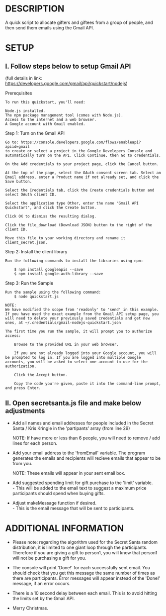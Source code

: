 
DESCRIPTION
===========
A quick script to allocate gifters and giftees from a group of people, and then send them emails using the Gmail API.


SETUP
=====

I. Follow steps below to setup Gmail API 
----------------------------------------

(full details in link: https://developers.google.com/gmail/api/quickstart/nodejs) 

Prerequisites

    To run this quickstart, you'll need:

    Node.js installed.
    The npm package management tool (comes with Node.js).
    Access to the internet and a web browser.
    A Google account with Gmail enabled.
    
Step 1: Turn on the Gmail API

    Go to: https://console.developers.google.com/flows/enableapi?apiid=gmail
    to create or select a project in the Google Developers Console and automatically turn on the API. Click Continue, then Go to credentials.
    
    On the Add credentials to your project page, click the Cancel button.
    
    At the top of the page, select the OAuth consent screen tab. Select an Email address, enter a Product name if not already set, and click the Save button.
    
    Select the Credentials tab, click the Create credentials button and select OAuth client ID.
    
    Select the application type Other, enter the name "Gmail API Quickstart", and click the Create button.
    
    Click OK to dismiss the resulting dialog.
    
    Click the file_download (Download JSON) button to the right of the client ID.
    
    Move this file to your working directory and rename it client_secret.json.
    

Step 2: Install the client library

    Run the following commands to install the libraries using npm:

        $ npm install googleapis --save
        $ npm install google-auth-library --save


Step 3: Run the Sample

    Run the sample using the following command:
        $ node quickstart.js

    NOTE: 
    We have modified the scope from 'readonly' to 'send' in this example.  If you have used the exact example from the Gmail API setup page, you will need to delete your previously saved credentials and get new ones, at ~/.credentials/gmail-nodejs-quickstart.json

    The first time you run the sample, it will prompt you to authorize access:

        Browse to the provided URL in your web browser.

        If you are not already logged into your Google account, you will be prompted to log in. If you are logged into multiple Google accounts, you will be asked to select one account to use for the authorization.
        
        Click the Accept button.
        
        Copy the code you're given, paste it into the command-line prompt, and press Enter.


II. Open secretsanta.js file and make below adjustments 
----------------------------------------------------------------

*   Add all names and email addresses for people included in the Secret Santa / Kris Kringle in the 'partipants' array (from line 29)

    NOTE:
    If have more or less than 6 people, you will need to remove / add lines for each person.  

*   Add your email address to the 'fromEmail' variable.  The program generates the emails and recipients will recieve emails that appear to be from you.

    NOTE: 
    These emails will appear in your sent email box.  

*   Add suggested spending limit for gift purchase to the 'limit' variable.  
        - This will be added to the email text to suggest a maximum price participants should spend when buying gifts.

*   Adjust makeMessage function if desired.  
        - This is the email message that will be sent to participants. 

ADDITIONAL INFORMATION
======================

*   Please note: regarding the algorithm used for the Secret Santa random distribution, it is limited to one giant loop through the participants.  Therefore if you are giving a gift to person1, you will know that person1 will not be purchasing a gift for you. 

*   The console will print 'Done!' for each successfully sent email.  You should check that you get this message the same number of times as there are participants.  Error messages will appear instead of the 'Done!' message, if an error occurs. 

*   There is a 10 second delay between each email.  This is to avoid hitting the limits set by the Gmail API. 

*   Merry Christmas.


